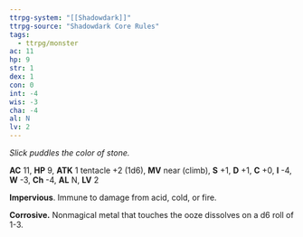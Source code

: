 ```yaml
---
ttrpg-system: "[[Shadowdark]]"
ttrpg-source: "Shadowdark Core Rules"
tags:
  - ttrpg/monster
ac: 11
hp: 9
str: 1
dex: 1
con: 0
int: -4
wis: -3
cha: -4
al: N
lv: 2
---
```


_Slick puddles the color of stone._

**AC** 11, **HP** 9, **ATK** 1 tentacle +2 (1d6), **MV** near (climb), **S** +1, **D** +1, **C** +0, **I** -4, **W** -3, **Ch** -4, **AL** N, **LV** 2

**Impervious**. Immune to damage from acid, cold, or fire. 

**Corrosive.** Nonmagical metal that touches the ooze dissolves on a d6 roll of 1-3.

